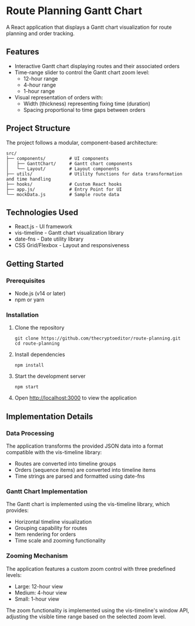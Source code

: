 # Route Planning Gantt Chart

A React application that displays a Gantt chart visualization for route planning and order tracking.

## Features

- Interactive Gantt chart displaying routes and their associated orders
- Time-range slider to control the Gantt chart zoom level:
  - 12-hour range
  - 4-hour range
  - 1-hour range
- Visual representation of orders with:
  - Width (thickness) representing fixing time (duration)
  - Spacing proportional to time gaps between orders

## Project Structure

The project follows a modular, component-based architecture:

```
src/
├── components/         # UI components
│   ├── GanttChart/     # Gantt chart components
│   └── Layout/         # Layout components
├── utils/              # Utility functions for data transformation and time handling
├── hooks/              # Custom React hooks
├── app.js/             # Entry Point for UI
└── mockData.js         # Sample route data
```

## Technologies Used

- React.js - UI framework
- vis-timeline - Gantt chart visualization library
- date-fns - Date utility library
- CSS Grid/Flexbox - Layout and responsiveness

## Getting Started

### Prerequisites

- Node.js (v14 or later)
- npm or yarn

### Installation

1. Clone the repository
   ```
   git clone https://github.com/thecryptoeditor/route-planning.git
   cd route-planning
   ```

2. Install dependencies
   ```
   npm install
   ```

3. Start the development server
   ```
   npm start
   ```

4. Open [http://localhost:3000](http://localhost:3000) to view the application

## Implementation Details

### Data Processing

The application transforms the provided JSON data into a format compatible with the vis-timeline library:

- Routes are converted into timeline groups
- Orders (sequence items) are converted into timeline items
- Time strings are parsed and formatted using date-fns

### Gantt Chart Implementation

The Gantt chart is implemented using the vis-timeline library, which provides:

- Horizontal timeline visualization
- Grouping capability for routes
- Item rendering for orders
- Time scale and zooming functionality

### Zooming Mechanism

The application features a custom zoom control with three predefined levels:
- Large: 12-hour view
- Medium: 4-hour view
- Small: 1-hour view

The zoom functionality is implemented using the vis-timeline's window API, adjusting the visible time range based on the selected zoom level.
